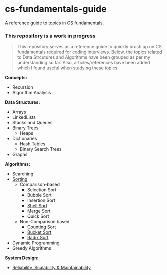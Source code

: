 # cs-fundamentals-guide
A reference guide to topics in CS fundamentals.

### This repository is a work in progress

> This repository serves as a reference guide to quickly brush up on CS fundamentals required for coding interviews. Below, the topics related to Data Strcutures and Algorithms have been grouped as per my understanding so far. Also, articles/references have been added which I found useful when studying these topics.

**Concepts:**
- Recursion
- Algorithm Analysis

**Data Structures:**
- Arrays
- LinkedLists
- Stacks and Queues
- Binary Trees
   - Heaps
- Dictionaries
  - Hash Tables
  - Binary Search Trees
- Graphs

**Algorithms:**
- Searching
- [Sorting](src/algorithms/sorting/README.md)
  - Comparison-based
    - Selection Sort
    - Bubble Sort
    - Insertion Sort
    - [Shell Sort](src/algorithms/sorting/shellsort/README.md)
    - Merge Sort
    - Quick Sort
  - Non-Comparison based
    - [Counting Sort](src/algorithms/sorting/countingsort/README.md)
    - [Bucket Sort](src/algorithms/sorting/bucketsort/README.md)
    - [Radix Sort](src/algorithms/sorting/radixsort/README.md)
- Dynamic Programming
- Greedy Algorithms

**System Design:**
- [Reliability, Scalability & Maintainability](src/system_design/basics/README.md)

